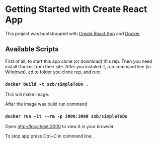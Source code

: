 # Getting Started with Create React App

This project was bootstrapped with [Create React App](https://github.com/facebook/create-react-app) and [Docker](https://www.docker.com)

## Available Scripts

First of all, to start this app clone (or download) this rep. Then you need install Docker from their site. After you instaled it, run command line (in Windows), cd to folder you clone rep, and run: 

### `docker build -t szb/simpleToDo .`

This will make image.

After the image was build run command 

### `docker run -it --rm -p 3000:3000 szb/simpleToDo`

Open [http://localhost:3000](http://localhost:3000) to view it in your browser.

To stop app press Ctrl+C in command line.
